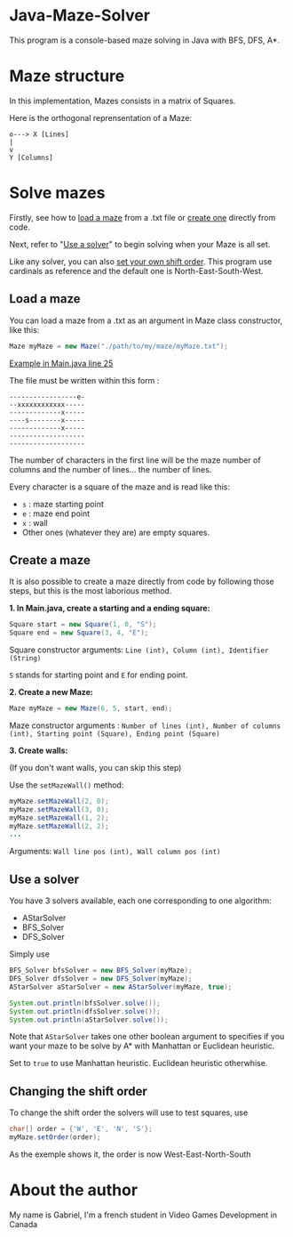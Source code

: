 # Java-Maze-Solver
This program is a console-based maze solving in Java with BFS, DFS, A*.




Maze structure
======
In this implementation, Mazes consists in a matrix of Squares.

Here is the orthogonal reprensentation of a Maze:
```
o---> X [Lines]
|
v
Y [Columns]
```




Solve mazes
======

Firstly, see how to [load a maze](#load-a-maze) from a .txt file or [create one](#create-a-maze) directly from code.

Next, refer to "[Use a solver](#use-a-solver)" to begin solving when your Maze is all set.

Like any solver, you can also [set your own shift order](#changing-the-shift-order). This program use cardinals as reference and the default one is North-East-South-West.




Load a maze
------
You can load a maze from a .txt as an argument in Maze class constructor, like this:

```Java
Maze myMaze = new Maze("./path/to/my/maze/myMaze.txt");
```
[Example in Main.java line 25][1]

The file must be written within this form :

```
-----------------e-
--xxxxxxxxxxxx-----
-------------x-----
----s--------x-----
-------------x-----
-------------------
-------------------
```
The number of characters in the first line will be the maze number of columns and the number of lines... the number of lines.

Every character is a square of the maze and is read like this:
* `s` : maze starting point
* `e` : maze end point
* `x` : wall
* Other ones (whatever they are) are empty squares.





Create a maze
------
It is also possible to create a maze directly from code by following those steps, but this is the most laborious method.

__1. In Main.java, create a starting and a ending square:__
```Java
Square start = new Square(1, 0, "S");
Square end = new Square(3, 4, "E");
```
Square constructor arguments: `Line (int), Column (int), Identifier (String)`

`S` stands for starting point and `E` for ending point.

__2. Create a new Maze:__
```Java
Maze myMaze = new Maze(6, 5, start, end);
```
Maze constructor arguments : `Number of lines (int), Number of columns (int), Starting point (Square), Ending point (Square)`

__3. Create walls:__

(If you don't want walls, you can skip this step)

Use the `setMazeWall()` method:
```Java
myMaze.setMazeWall(2, 0);
myMaze.setMazeWall(3, 0);
myMaze.setMazeWall(1, 2);
myMaze.setMazeWall(2, 2);
...
```
Arguments: `Wall line pos (int), Wall column pos (int)`





Use a solver
------
You have 3 solvers available, each one corresponding to one algorithm:
* AStarSolver
* BFS_Solver
* DFS_Solver

Simply use
```Java
BFS_Solver bfsSolver = new BFS_Solver(myMaze);
DFS_Solver dfsSolver = new DFS_Solver(myMaze);
AStarSolver aStarSolver = new AStarSolver(myMaze, true);

System.out.println(bfsSolver.solve());
System.out.println(dfsSolver.solve());
System.out.println(aStarSolver.solve());
```

Note that `AStarSolver` takes one other boolean argument to specifies if you want your maze to be solve by A* with Manhattan or Euclidean heuristic.

Set to `true` to use Manhattan heuristic. Euclidean heuristic otherwhise.




Changing the shift order
------
To change the shift order the solvers will use to test squares, use
```Java
char[] order = {'W', 'E', 'N', 'S'};
myMaze.setOrder(order);
```
As the exemple shows it, the order is now West-East-North-South




About the author
======
My name is Gabriel, I'm a french student in Video Games Development in Canada



[1]:https://github.com/Gaderr/Maze_solver/blob/a6ac782c316adee15d8029a12531a7fcd5f659ef/src/Main.java#L25

